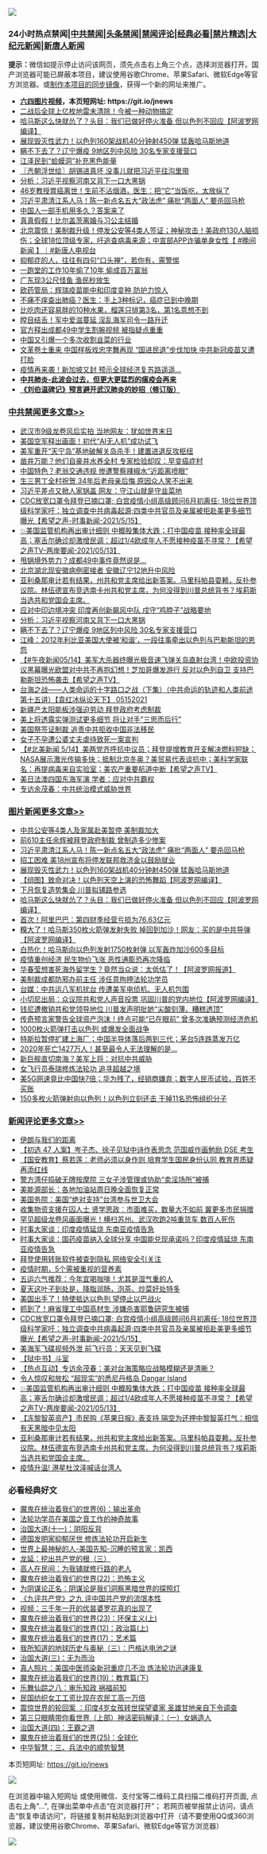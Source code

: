 ![](https://raw.githubusercontent.com/fqnews/bnews/master/64photo/fqnews-qr.jpg)

<div id="tt">
<h3>24小时热点禁闻|<a href="#%E4%B8%AD%E5%85%B1%E7%A6%81%E9%97%BB%E6%9B%B4%E5%A4%9A%E6%96%87%E7%AB%A0">中共禁闻</a>|<a href="#%E5%9B%BE%E7%89%87%E6%96%B0%E9%97%BB%E6%9B%B4%E5%A4%9A%E6%96%87%E7%AB%A0">头条禁闻</a>|<a href="#%E6%96%B0%E9%97%BB%E8%AF%84%E8%AE%BA%E6%9B%B4%E5%A4%9A%E6%96%87%E7%AB%A0">禁闻评论|<a href="#%E5%BF%85%E7%9C%8B%E7%BB%8F%E5%85%B8%E5%A5%BD%E6%96%87">经典必看|<a href="/video.md#%E7%A6%81%E7%89%87%E7%B2%BE%E9%80%89">禁片精选</a>|<a href="https://github.com/fqnews/djy/blob/master/gb/nf1351518.md#1">大纪元新闻</a>|<a href="https://github.com/fqnews/ntdtv/blob/master/gb/prog204.md#1">新唐人新闻</a></h3>
<div><b>提示：</b>微信如提示停止访问该网页，须先点击右上角三个点，选择浏览器打开。国产浏览器可能已屏蔽本项目，建议使用谷歌Chrome、苹果Safari、微软Edge等官方浏览器。或<a href="https://github.com/fqnews/bnews/blob/master/%E5%88%B6%E4%BD%9Cgit%E7%A6%81%E9%97%BB%E9%95%9C%E5%83%8F.md">制作本项目的同步镜像</a>，获得一个新的网址来推广。</div>
<ul>
<li><b><a href="http://d1.bdrive.tk/64.mp4" target="_blank">六四图片视频</a>，本页短网址: https://git.io/jnews</b></li>
<li><a href="/cnnews/20210515/1546765.md">二战后全球上亿枚地雷未清除！今被一种动物搞定</a></li>
<li><a href="/topimagenews/20210515/1546849.md">哈马斯这么快就怂了？头目：我们已做好停火准备 但以色列不回应【阿波罗网编译】</a></li>
<li><a href="/topimagenews/20210515/1546892.md">展现毁灭性武力！以色列160架战机40分钟射450弹 猛轰哈马斯地道</a></li>
<li><a href="/cbnews/20210515/1547023.md">瞒不下去了？辽宁爆疫 9地区列中风险 30名专家支援营口</a></li>
<li><a href="/cnnews/20210515/1546719.md">江泽民到“蛤蟆洞”补充黑色能量</a></li>
<li><a href="/ssgc/20210515/1546664.md">〖兲朝浮世绘〗胡锡进真坏 没事儿就把习近平往沟里带</a></li>
<li><a href="/cbnews/20210515/1547046.md">分析：习近平视察河南又背下一口大黑锅</a></li>
<li><a href="/health/20210515/1546858.md">46岁教授胃癌离世！生前不沾烟酒，医生：把“它”当饭吃，太放纵了</a></li>
<li><a href="/topimagenews/20210515/1546995.md">习近平肃清江系人马！陈一新点名五大“政法虎” 痛批“两面人” 要杀回马枪</a></li>
<li><a href="/cnnews/20210515/1546866.md">中国人一部手机用多久？答案来了</a></li>
<li><a href="/ccpdope/20210515/1546936.md">真真假假！比尔盖茨离婚与习公主结婚</a></li>
<li><a href="/bannedvideo/20210515/1546748.md">北京震惊！美制裁升级！停发公安等4类人签证；神秘攻击！美政府130人脑损伤；全球18位顶级专家，吁追查病毒来源；中宣部APP诈骗单身女性【 #晚间新闻 】｜#新唐人电视台</a></li>
<li><a href="/comments/20210515/1546965.md">抑郁症的人，往往有四句“口头禅”，若你有，需警惕</a></li>
<li><a href="/cnnews/20210515/1546864.md">一跑堂的工作10年偷了10年 偷成百万富翁</a></li>
<li><a href="/cnnews/20210515/1546625.md">广东现3公尺怪鱼 渔民秒放生</a></li>
<li><a href="/cnnews/20210515/1546687.md">欧药管局：辉瑞疫苗能中和印度变种 防护力惊人</a></li>
<li><a href="/health/20210515/1546980.md">不痛不痒查出肺癌？医生：手上3种标记，癌症已到中晚期</a></li>
<li><a href="/health/20210515/1546971.md">比吃肉还容易胖的10种水果，榴莲只排第3名，第1名意想不到</a></li>
<li><a href="/lifebaike/20210515/1546877.md">瞠目结舌！军中爱滋蔓延 淫乱海军司令一路升迁</a></li>
<li><a href="/cbnews/20210515/1546705.md">官方释出成都49中学生割腕视频 被指疑点重重</a></li>
<li><a href="/comments/20210515/1546832.md">中国又引爆一个多次收割韭菜的行业</a></li>
<li><a href="/cnnews/20210515/1547056.md">文革卷土重来 中国样板戏忠字舞再现 “国进民退”步伐加快 中共新冠疫苗又遭打脸</a></li>
<li><a href="/cnnews/20210515/1546659.md">疫情再来袭！新加坡又封 预示全球经济复苏路遥遥…</a></li>
<li><b><a href="/comments/20200211/1275071.md" target="_blank">中共肺炎-此波会过去，但更大更猛烈的瘟疫会再来</a></b></li>
<li><b><a href="/comments/20200207/1272816.md" target="_blank">《刘伯温碑记》预言避开武汉肺炎的妙招（修订版）</a></b></li>
</ul>
</div>

<div class="catlist">
<h3><a href="/cbnews/" target="_blank">中共禁闻</a><span><a href="/cbnews/" target="_blank" rel="nofollow">更多文章>></a></span></h3>
<ul>
<li><a href="/cbnews/20210516/1547238.md" target="_blank">武汉市9级龙卷风后实拍 当地网友：犹如世界末日</a></li>
<li><a href="/cbnews/20210516/1547223.md" target="_blank">美国空军释出画面！初代“AI无人机”成功试飞</a></li>
<li><a href="/cbnews/20210516/1547220.md" target="_blank">美军重开“天宁岛”基地破解关岛杀手！建置进退反攻枢纽</a></li>
<li><a href="/cbnews/20210515/1547202.md" target="_blank">凿井万能？他们自豪井水养全村 专家检验却叹：早变癌症村</a></li>
<li><a href="/cbnews/20210515/1547192.md" target="_blank">中国特色？老翁交通违规 惨遭警察辣椒水“近距离喷眼”</a></li>
<li><a href="/cbnews/20210515/1547191.md" target="_blank">生三男丁全村祝贺 34年后老母亲后悔 原因众人笑不出来</a></li>
<li><a href="/cbnews/20210515/1547169.md" target="_blank">习近平差点又掀人家锅盖 网友：守江山就是守韭菜地</a></li>
<li><a href="/comments/20210515/1547160.md" target="_blank">CDC放宽口罩令拜登已摘口罩; 白宫疫情小组高级顾问6月初离任; 18位世界顶级科学家吁：独立调查中共病毒起源;四类中共官员及亲属被拒赴美更多细节曝光【希望之声-时事新闻-2021/5/15】</a></li>
<li><a href="/comments/20210515/1547121.md" target="_blank">💥美国监管机构再出审计细则 中概股集体大跌；打中国疫苗 接种率全球最高；塞舌尔确诊却激增民调：超过1/4欧成年人不愿接种疫苗不寻常？【希望之声TV-两岸要闻-2021/05/13】</a></li>
<li><a href="/cbnews/20210515/1547120.md" target="_blank">甩锅境外势力？成都49中事件竟然说是…</a></li>
<li><a href="/cbnews/20210515/1547119.md" target="_blank">北京湖北现安徽病例密接者 安徽辽宁12地升中风险</a></li>
<li><a href="/comments/20210515/1547084.md" target="_blank">亚利桑那审计若有结果，州共和党主席给出新答案。马里科帕县耍赖，反扑参议院。林伍德宣布竞选南卡州共和党主席，为何没得到川普总统背书？埃莉斯当选共和党国会主席。</a></li>
<li><a href="/cbnews/20210515/1547051.md" target="_blank">应对中印边境冲突 印度再创新飙风中队 戍守“鸡脖子”战略要地</a></li>
<li><a href="/cbnews/20210515/1547046.md" target="_blank">分析：习近平视察河南又背下一口大黑锅</a></li>
<li><a href="/cbnews/20210515/1547023.md" target="_blank">瞒不下去了？辽宁爆疫 9地区列中风险 30名专家支援营口</a></li>
<li><a href="/cbnews/20210515/1546967.md" target="_blank">江峰：2012年利比亚美国大使被‘和谐’，一段往事牵出以色列与巴勒斯坦的恩怨</a></li>
<li><a href="/comments/20210515/1546961.md" target="_blank">【#午夜新闻05/14】美军大杀器终曝光极音速飞弹关岛直射台湾！中欧投资协议黑幕曝光欧盟对中共不再抱幻想！芝加哥爆发游行 反对以色列自卫 支持巴勒斯坦恐怖袭击【希望之声TV】</a></li>
<li><a href="/comments/20210515/1546956.md" target="_blank">台海之战——人类命运的十字路口之战（下集）（中共命运的轨迹和人类前途  第十五讲）【袁红冰纵论天下】 05152021</a></li>
<li><a href="/cbnews/20210515/1546952.md" target="_blank">新疆产太阳能板涉强迫劳动 拜登政府考虑制裁</a></li>
<li><a href="/cbnews/20210515/1546941.md" target="_blank">美上将透露实弹测试更多细节 将让对手&#8221;三思而后行&#8221;</a></li>
<li><a href="/cbnews/20210515/1546893.md" target="_blank">美国祭签证制裁 追责中共拒收中国非法移民</a></li>
<li><a href="/cbnews/20210515/1546874.md" target="_blank">女子不孕遭公婆丈夫虐待致死一案宣判</a></li>
<li><a href="/comments/20210515/1546854.md" target="_blank">【#北美新闻 5/14】美两党齐呼抗中议员；拜登提增教育开支解决燃料短缺；NASA展示激光传输多快；抵制北京冬奥？美贸易代表谈抗中；美科学家联名：再提病毒来自实验室；美农产重要航道中断【希望之声TV】</a></li>
<li><a href="/cbnews/20210515/1546850.md" target="_blank">美日法澳四国东海军演 学者：应对中共霸权</a></li>
<li><a href="/cbnews/20210515/1546823.md" target="_blank">专访余茂春：中共统治模式威胁世界</a></li>

</ul>
</div>
<div class="catlist">
<h3><a href="/topimagenews/" target="_blank">图片新闻</a><span><a href="/topimagenews/" target="_blank" rel="nofollow">更多文章>></a></span></h3>
<ul>
<li><a href="/topimagenews/20210515/1547137.md" target="_blank">中共公安等4类人及家属赴美暂停 美制裁加大</a></li>
<li><a href="/topimagenews/20210515/1547118.md" target="_blank">前610主任余辉被拜登政府制裁 曾制造多少惨案</a></li>
<li><a href="/topimagenews/20210515/1546995.md" target="_blank">习近平肃清江系人马！陈一新点名五大“政法虎” 痛批“两面人” 要杀回马枪</a></li>
<li><a href="/topimagenews/20210515/1546970.md" target="_blank">招工困难 美18州宣布将停发联邦救济金以鼓励就业</a></li>
<li><a href="/topimagenews/20210515/1546892.md" target="_blank">展现毁灭性武力！以色列160架战机40分钟射450弹 猛轰哈马斯地道</a></li>
<li><a href="/topimagenews/20210515/1546891.md" target="_blank">【组图】致命对决！以色列天空上演的恐怖舞蹈【阿波罗网编译】</a></li>
<li><a href="/topimagenews/20210515/1546872.md" target="_blank">下月恢复造势集会 川普拟铺路参选</a></li>
<li><a href="/topimagenews/20210515/1546849.md" target="_blank">哈马斯这么快就怂了？头目：我们已做好停火准备 但以色列不回应【阿波罗网编译】</a></li>
<li><a href="/topimagenews/20210514/1546230.md" target="_blank">首次！阿里巴巴：第四财季经营亏损为76.63亿元</a></li>
<li><a href="/topimagenews/20210514/1546206.md" target="_blank">糗大了！哈马斯350枚火箭弹发射失败 掉回到加沙！网友：买的是中共导弹【阿波罗网编译】</a></li>
<li><a href="/topimagenews/20210514/1546187.md" target="_blank">白热化！哈马斯向以色列发射1750枚射弹 以军轰炸加沙600多目标</a></li>
<li><a href="/topimagenews/20210514/1545990.md" target="_blank">疫情重创经济 民生物价飞涨 恶性通膨恐再次降临</a></li>
<li><a href="/topimagenews/20210513/1545571.md" target="_blank">华春莹想害死海外留学生？竟然当众说：太低估了！【阿波罗网报道】</a></li>
<li><a href="/topimagenews/20210513/1545504.md" target="_blank">美制裁成都防邪办前主任 涉任意拘押法轮功学员</a></li>
<li><a href="/topimagenews/20210513/1545462.md" target="_blank">台媒：中共运八军机扰台 传遭美军电侦机、无人机包围</a></li>
<li><a href="/topimagenews/20210513/1545194.md" target="_blank">小切尼出局：众议院共和党人声音投票 巩固川普的党内地位【阿波罗网编译】</a></li>
<li><a href="/topimagenews/20210513/1545184.md" target="_blank">钱尼遭撤销共和党领导地位 川普发声明批她“尖酸刻薄、糟糕透顶”</a></li>
<li><a href="/topimagenews/20210512/1545129.md" target="_blank">传奇预言家警告全球资产泡沫！终点可能“已在眼前” 曾多次准确预测经济危机</a></li>
<li><a href="/topimagenews/20210512/1545100.md" target="_blank">1000枚火箭弹打击以色列 或爆发全面战争</a></li>
<li><a href="/topimagenews/20210512/1544992.md" target="_blank">特斯拉暂停扩建上海厂；中国半导体落后两到三代；茅台5连跌蒸发万亿</a></li>
<li><a href="/topimagenews/20210512/1544931.md" target="_blank">2020年死亡1427万人！甚至最令人无法理解的是&#8230;</a></li>
<li><a href="/topimagenews/20210512/1544826.md" target="_blank">新巨舰直切南海？美军上将：对抗中共威胁</a></li>
<li><a href="/topimagenews/20210512/1544658.md" target="_blank">女飞行员泰瑞修炼法轮功 追寻超越之境</a></li>
<li><a href="/topimagenews/20210511/1544302.md" target="_blank">美5G网速竟比中国快7倍；华为残了，经销商嫌弃；数字人民币试验，百姓不买账</a></li>
<li><a href="/topimagenews/20210511/1544161.md" target="_blank">150多枚火箭弹射向以色列！以色列立刻还击 干掉11名恐怖组织分子</a></li>

</ul>
</div>
<div class="catlist">
<h3><a href="/comments/" target="_blank">新闻评论</a><span><a href="/comments/" target="_blank" rel="nofollow">更多文章>></a></span></h3>
<ul>
<li><a href="/comments/20210516/1547235.md" target="_blank">伊朗与我们的距离</a></li>
<li><a href="/comments/20210516/1547234.md" target="_blank">【初选 47 人案】岑子杰、徐子见狱中诗作表思念 范国威作画勉励 DSE 考生</a></li>
<li><a href="/comments/20210516/1547233.md" target="_blank">【国安教育】蔡若莲：老师必须以身作则 培育学生国民身份认同 教育界质疑再添红线</a></li>
<li><a href="/comments/20210516/1547232.md" target="_blank">警方湾仔捣破无牌按摩院 三女子涉管理或协助“卖淫场所”被捕</a></li>
<li><a href="/comments/20210516/1547224.md" target="_blank">美能源部长：各地加油站周日晚全面恢复正常</a></li>
<li><a href="/comments/20210516/1547214.md" target="_blank">美国务院：美国“绝对支持”台湾参与世卫大会</a></li>
<li><a href="/comments/20210516/1547204.md" target="_blank">收集物资支援在囚人士 贤学思政︰市面难买，数量大不如前 冀更多市民捐赠</a></li>
<li><a href="/comments/20210516/1547203.md" target="_blank">罕见超级龙卷风画面曝光！横扫苏州、武汉吹跑2吨重货车 数百人死伤</a></li>
<li><a href="/comments/20210515/1547198.md" target="_blank">时事大家谈：印度疫情延烧 东南亚疫情告急</a></li>
<li><a href="/comments/20210515/1547197.md" target="_blank">时事大家谈：国药疫苗纳入全球分享 中国能兑现承诺吗？印度疫情延烧 东南亚疫情告急</a></li>
<li><a href="/comments/20210515/1547183.md" target="_blank">拜登使用转账软件被查到隐私 网络安全引关注</a></li>
<li><a href="/comments/20210515/1547182.md" target="_blank">疫情时期，5个需被重视的营养素</a></li>
<li><a href="/comments/20210515/1547181.md" target="_blank">五运六气推荐：今年宜喝咖啡！尤其是湿气重的人</a></li>
<li><a href="/comments/20210515/1547180.md" target="_blank">夏天这叶子到处是，降脂润肠，泡茶、炒菜好处特多</a></li>
<li><a href="/comments/20210515/1547176.md" target="_blank">美国出手了！特使抵达以色列 望停止以巴战火</a></li>
<li><a href="/comments/20210515/1547174.md" target="_blank">抓到了！麻省理工中国高材生 涉嫌杀害耶鲁研究生被捕</a></li>
<li><a href="/comments/20210515/1547160.md" target="_blank">CDC放宽口罩令拜登已摘口罩; 白宫疫情小组高级顾问6月初离任; 18位世界顶级科学家吁：独立调查中共病毒起源;四类中共官员及亲属被拒赴美更多细节曝光【希望之声-时事新闻-2021/5/15】</a></li>
<li><a href="/comments/20210515/1547159.md" target="_blank">美海军飞碟视频外泄 前飞行员：天天见到飞碟</a></li>
<li><a href="/comments/20210515/1547141.md" target="_blank">【狱中书】斗室</a></li>
<li><a href="/comments/20210515/1547140.md" target="_blank">【热点互动】专访余茂春：美对台海策略应战略模糊还是清晰？</a></li>
<li><a href="/comments/20210515/1547127.md" target="_blank">令人惊叹和放松 “超现实”的悉尼丹格岛 Dangar Island</a></li>
<li><a href="/comments/20210515/1547121.md" target="_blank">💥美国监管机构再出审计细则 中概股集体大跌；打中国疫苗 接种率全球最高；塞舌尔确诊却激增民调：超过1/4欧成年人不愿接种疫苗不寻常？【希望之声TV-两岸要闻-2021/05/13】</a></li>
<li><a href="/comments/20210515/1547088.md" target="_blank">【冻黎智英资产】市民购《苹果日报》表支持 隔空为还押中黎智英打气：相信有天黑暗中见太阳</a></li>
<li><a href="/comments/20210515/1547084.md" target="_blank">亚利桑那审计若有结果，州共和党主席给出新答案。马里科帕县耍赖，反扑参议院。林伍德宣布竞选南卡州共和党主席，为何没得到川普总统背书？埃莉斯当选共和党国会主席。</a></li>
<li><a href="/comments/20210515/1547082.md" target="_blank">疫情升温! 港星杜汶泽喊话台湾人</a></li>

</ul>
</div>

<div class="catlist">
<h3>必看经典好文</h3>
<ul>
<li><a href="/topimagenews/20180524/947358.md" target="_blank">魔鬼在统治着我们的世界(6)：输出革命</a></li>
<li><a href="/comments/20200511/1326751.md" target="_blank">法轮功学员在美国之音工作的神奇故事</a></li>
<li><a href="/cbnews/20180317/915893.md" target="_blank">治国大道(十一)：阴阳反背</a></li>
<li><a href="/comments/20200722/1364497.md" target="_blank">德国发明家抑郁厌世 修炼法轮功开启新生</a></li>
<li><a href="/comments/20200605/783244.md" target="_blank">世界上最神秘的人-美国先知-沉睡的预言家：凯西</a></li>
<li><a href="/comments/20200929/1405201.md" target="_blank">龙延：挖出共产党的根（三）</a></li>
<li><a href="/tculture/20121023/72121.md" target="_blank">高人在民间：为我铺就修行路的老人</a></li>
<li><a href="/comments/20180804/981524.md" target="_blank">魔鬼在统治着我们的世界(22)：恐怖主义</a></li>
<li><a href="/comments/20201031/1423298.md" target="_blank">为阴谋论正名：阴谋论是我们洞察黑暗世界的探照灯</a></li>
<li><a href="/bookonline/20131116/201045.md" target="_blank">《九评共产党》之九 评中国共产党的流氓本性</a></li>
<li><a href="/aomi/qiwen/20151223/484507.md" target="_blank">视频：三千年一开的优昙婆罗花真的出现了</a></li>
<li><a href="/ssgc/20180904/993719.md" target="_blank">魔鬼在统治着我们的世界(23)：环保主义(上)</a></li>
<li><a href="/topimagenews/20180601/951286.md" target="_blank">魔鬼在统治着我们的世界(12)：政治篇(上)</a></li>
<li><a href="/topimagenews/20180620/960677.md" target="_blank">魔鬼在统治着我们的世界(17)：艺术篇</a></li>
<li><a href="/tculture/xiulian/20170726/797589.md" target="_blank">我所知道的地球历史与奥秘（三）：巴格达电池之谜</a></li>
<li><a href="/cbnews/20180309/912114.md" target="_blank">治国大道(三)：无为而治</a></li>
<li><a href="/comments/20210215/1487728.md" target="_blank">真人照片：美国中医师染新冠重症几不治 炼法轮功迅速康复</a></li>
<li><a href="/comments/20180716/972458.md" target="_blank">魔鬼在统治着我们的世界(19)：教育篇(下)</a></li>
<li><a href="/tculture/20170717/792953.md" target="_blank">乐舞仙踪之八：审乐知政 祸福前知</a></li>
<li><a href="/lifebaike/20200515/1328783.md" target="_blank">民国纺织女工工资比现在农民工高一万倍</a></li>
<li><a href="/comments/20210307/1499941.md" target="_blank">震惊世界的轮回案 ：印度4岁女孩转世探望婆家 圣雄甘地亲自下令调查</a></li>
<li><a href="/comments/20200426/1319648.md" target="_blank">第三只眼睛带你看世界（上部）神话密码解译：（一）女娲造人</a></li>
<li><a href="/cbnews/20180310/912637.md" target="_blank">治国大道(四)：王霸之道</a></li>
<li><a href="/comments/20181017/1014654.md" target="_blank">魔鬼在统治着我们的世界(25)：全球化</a></li>
<li><a href="/comments/20200605/783248.md" target="_blank">中华智慧：三、兵法中的顺势智慧</a></li>

</ul>
</div>

本页短网址: https://git.io/jnews

![](https://raw.githubusercontent.com/fqnews/bnews/master/64photo/fqnews-qr.jpg)

在浏览器中输入短网址 或使用微信、支付宝等二维码工具扫描二维码打开页面, 点击右上角"...", 在弹出菜单中点击“在浏览器打开”； 若网页被举报禁止访问，请点击“恢复申请访问”，将链接复制并粘贴到浏览器中打开（请不要使用QQ或360浏览器，建议使用谷歌Chrome、苹果Safari、微软Edge等官方浏览器）

![](https://raw.githubusercontent.com/fqnews/bnews/master/64photo/wx.jpg)